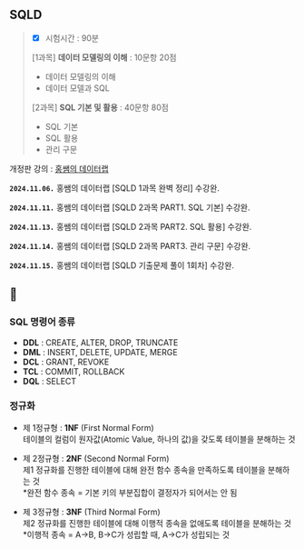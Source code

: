 ## SQLD
> - [x] 시험시간 : 90분
> 
> [1과목] **데이터 모델링의 이해** : 10문항 20점
> - 데이터 모델링의 이해
> - 데이터 모델과 SQL
>
> [2과목] **SQL 기본 및 활용** : 40문항 80점
> - SQL 기본
> - SQL 활용
> - 관리 구문


개정판 강의 : 
[홍쌤의 데이터랩](https://www.youtube.com/@hdatalab)


**`2024.11.06.`**
홍쌤의 데이터랩 [SQLD 1과목 완벽 정리] 수강완.

**`2024.11.11.`**
홍쌤의 데이터랩 [SQLD 2과목 PART1. SQL 기본] 수강완.

**`2024.11.13.`**
홍쌤의 데이터랩 [SQLD 2과목 PART2. SQL 활용] 수강완.

**`2024.11.14.`**
홍쌤의 데이터랩 [SQLD 2과목 PART3. 관리 구문] 수강완.

**`2024.11.15.`**
홍쌤의 데이터랩 [SQLD 기출문제 풀이 1회차] 수강완.





## 🤔

### SQL 명령어 종류

- **DDL** : CREATE, ALTER, DROP, TRUNCATE
- **DML** : INSERT, DELETE, UPDATE, MERGE
- **DCL** : GRANT, REVOKE
- **TCL** : COMMIT, ROLLBACK
- **DQL** : SELECT


### 정규화

- 제 1정규형 : **1NF** (First Normal Form) <br/>
테이블의 컬럼이 원자값(Atomic Value, 하나의 값)을 갖도록 테이블을 분해하는 것 <br/>


- 제 2정규형 : **2NF** (Second Normal Form) <br/>
제1 정규화를 진행한 테이블에 대해 완전 함수 종속을 만족하도록 테이블을 분해하는 것 <br/>
*완전 함수 종속 = 기본 키의 부분집합이 결정자가 되어서는 안 됨 <br/>


- 제 3정규형 : **3NF** (Third Normal Form) <br/>
제2 정규화를 진행한 테이블에 대해 이행적 종속을 없애도록 테이블을 분해하는 것 <br/>
*이행적 종속 = A→B, B→C가 성립할 때, A→C가 성립되는 것









